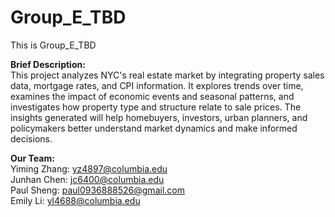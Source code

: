 # Group_E_TBD

This is Group_E_TBD

**Brief Description:** <br /> This project analyzes NYC's real estate market by integrating property sales data, mortgage rates, and CPI information. It explores trends over time, examines the impact of economic events and seasonal patterns, and investigates how property type and structure relate to sale prices. The insights generated will help homebuyers, investors, urban planners, and policymakers better understand market dynamics and make informed decisions.

**Our Team:** <br />
Yiming Zhang: yz4897@columbia.edu <br />
Junhan Chen: jc6400@columbia.edu <br />
Paul Sheng: paul0936888526@gmail.com <br />
Emily Li: yl4688@columbia.edu <br />
